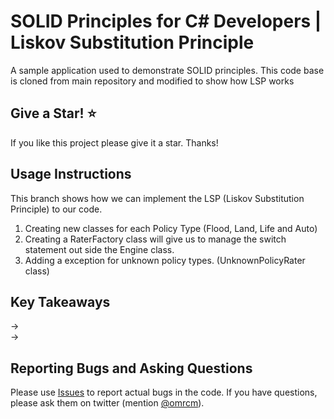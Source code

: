 # SOLID Principles for C# Developers | Liskov Substitution Principle

A sample application used to demonstrate SOLID principles. This code base is cloned from main repository and
modified to show how LSP works

## Give a Star! :star:
If you like this project please give it a star. Thanks!

## Usage Instructions

This branch shows how we can implement the LSP (Liskov Substitution Principle) to our code.

1. Creating new classes for each Policy Type (Flood, Land, Life and Auto)
2. Creating a RaterFactory class will give us to manage the switch statement out side the Engine class.
3. Adding a exception for unknown policy types. (UnknownPolicyRater class)

## Key Takeaways

->  <br/>
->

## Reporting Bugs and Asking Questions

Please use [Issues](https://github.com/omrcm/SolidPrinciples/issues) to report actual bugs in the code. If you have questions, please ask them on twitter (mention [@omrcm](https://twitter.com/omrcm)).


